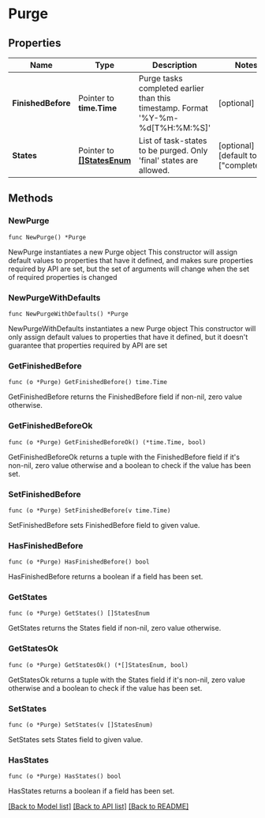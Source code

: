 # Purge

## Properties

Name | Type | Description | Notes
------------ | ------------- | ------------- | -------------
**FinishedBefore** | Pointer to **time.Time** | Purge tasks completed earlier than this timestamp. Format &#39;%Y-%m-%d[T%H:%M:%S]&#39; | [optional] 
**States** | Pointer to [**[]StatesEnum**](StatesEnum.md) | List of task-states to be purged. Only &#39;final&#39; states are allowed. | [optional] [default to ["completed"]]

## Methods

### NewPurge

`func NewPurge() *Purge`

NewPurge instantiates a new Purge object
This constructor will assign default values to properties that have it defined,
and makes sure properties required by API are set, but the set of arguments
will change when the set of required properties is changed

### NewPurgeWithDefaults

`func NewPurgeWithDefaults() *Purge`

NewPurgeWithDefaults instantiates a new Purge object
This constructor will only assign default values to properties that have it defined,
but it doesn't guarantee that properties required by API are set

### GetFinishedBefore

`func (o *Purge) GetFinishedBefore() time.Time`

GetFinishedBefore returns the FinishedBefore field if non-nil, zero value otherwise.

### GetFinishedBeforeOk

`func (o *Purge) GetFinishedBeforeOk() (*time.Time, bool)`

GetFinishedBeforeOk returns a tuple with the FinishedBefore field if it's non-nil, zero value otherwise
and a boolean to check if the value has been set.

### SetFinishedBefore

`func (o *Purge) SetFinishedBefore(v time.Time)`

SetFinishedBefore sets FinishedBefore field to given value.

### HasFinishedBefore

`func (o *Purge) HasFinishedBefore() bool`

HasFinishedBefore returns a boolean if a field has been set.

### GetStates

`func (o *Purge) GetStates() []StatesEnum`

GetStates returns the States field if non-nil, zero value otherwise.

### GetStatesOk

`func (o *Purge) GetStatesOk() (*[]StatesEnum, bool)`

GetStatesOk returns a tuple with the States field if it's non-nil, zero value otherwise
and a boolean to check if the value has been set.

### SetStates

`func (o *Purge) SetStates(v []StatesEnum)`

SetStates sets States field to given value.

### HasStates

`func (o *Purge) HasStates() bool`

HasStates returns a boolean if a field has been set.


[[Back to Model list]](../README.md#documentation-for-models) [[Back to API list]](../README.md#documentation-for-api-endpoints) [[Back to README]](../README.md)


